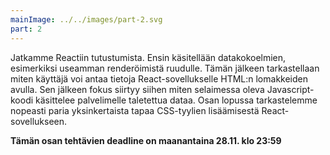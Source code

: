 ```yaml
---
mainImage: ../../images/part-2.svg
part: 2
---
```


<div class="intro">

Jatkamme Reactiin tutustumista. Ensin käsitellään datakokoelmien, esimerkiksi useamman renderöimistä ruudulle. Tämän jälkeen tarkastellaan miten käyttäjä voi antaa tietoja React-sovellukselle HTML:n lomakkeiden avulla. Sen jälkeen fokus siirtyy siihen miten selaimessa oleva Javascript-koodi käsittelee palvelimelle taletettua dataa. Osan lopussa tarkastelemme nopeasti paria yksinkertaista tapaa CSS-tyylien lisäämisestä React-sovellukseen.

**Tämän osan tehtävien deadline on maanantaina 28.11. klo 23:59**

</div>
